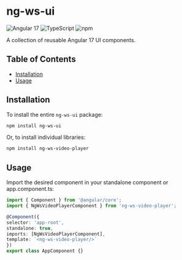 # ng-ws-ui

![Angular 17](https://img.shields.io/badge/Angular%2017-DD0031?style=for-the-badge&logo=angular&logoColor=white)
![TypeScript](https://img.shields.io/badge/TypeScript-007ACC?style=for-the-badge&logo=typescript&logoColor=white)
![npm](https://img.shields.io/badge/npm-CB3837?style=for-the-badge&logo=npm&logoColor=white)

A collection of reusable Angular 17 UI components.

## Table of Contents

- [Installation](#installation)
- [Usage](#usage) 

## Installation

To install the entire `ng-ws-ui` package:

```bash
npm install ng-ws-ui
```

Or, to install individual libraries:
```bash
npm install ng-ws-video-player
```

## Usage

Import the desired component in your standalone component or app.component.ts:

```typescript
import { Component } from '@angular/core';
import { NgWsVideoPlayerComponent } from 'ng-ws-video-player';

@Component({
selector: 'app-root',
standalone: true,
imports: [NgWsVideoPlayerComponent],
template: `<ng-ws-video-player/>`
})
export class AppComponent {}
```
